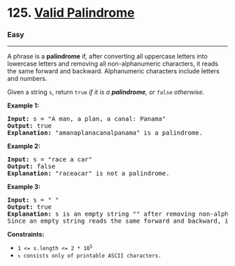 # 125. [Valid Palindrome](https://leetcode.com/problems/valid-palindrome/description/)
<h3>Easy</h3><hr>

A phrase is a **palindrome** if, after converting all uppercase letters into lowercase letters and removing all non-alphanumeric characters, it reads the same forward and backward. Alphanumeric characters include letters and numbers.

Given a string `s`, return `true` <em>if it is a **palindrome**, or</em> `false` <em>otherwise</em>.

 

**Example 1:**

<pre><strong>Input:</strong> s = "A man, a plan, a canal: Panama"
<strong>Output:</strong> true
<strong>Explanation:</strong> "amanaplanacanalpanama" is a palindrome.</pre>
**Example 2:**

<pre><strong>Input:</strong> s = "race a car"
<strong>Output:</strong> false
<strong>Explanation:</strong> "raceacar" is not a palindrome.</pre>
**Example 3:**

<pre><strong>Input:</strong> s = " "
<strong>Output:</strong> true
<strong>Explanation:</strong> s is an empty string "" after removing non-alphanumeric characters.
Since an empty string reads the same forward and backward, it is a palindrome.</pre>
 

**Constraints:**

<ul>
<li><code>1 &lt;= s.length &lt;= 2 * 10<sup>5</sup></code</li>
<li><code>s</code> consists only of printable ASCII characters.</li>